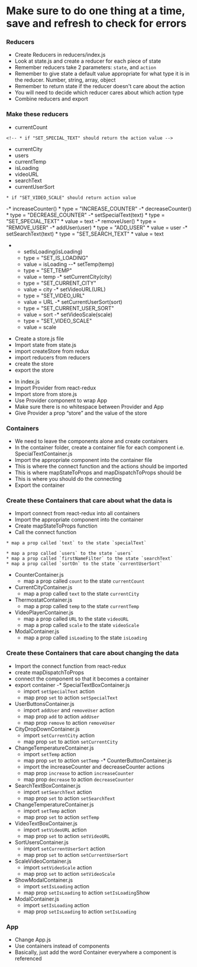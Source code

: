 # Make sure to do one thing at a time, save and refresh to check for errors

###  Reducers
  * Create Reducers in reducers/index.js
  * Look at state.js and create a reducer for each piece of state
  * Remember reducers take 2 parameters: `state`, and `action`
  * Remember to give state a default value appropriate for what type it is in the reducer. Number, string, array, object
  * Remember to return state if the reducer doesn't care about the action
  * You will need to decide which reducer cares about which action type
  * Combine reducers and export

### Make these reducers
  * currentCount
    <!-- * if "INCREASE_COUNTER" of "DECREASE_COUNTER" should return the current count plus one or minus one, depending on the action -->
  <!-- * specialText -->
    <!-- * if "SET_SPECIAL_TEXT" should return the action value -->
  * currentCity
    <!-- * if "SET_CURRENT_CITY" should return the action value -->
  * users
    <!-- * if "REMOVE_USER" OR "ADD_USER" should return slice(1) to remove the first user or [...state,action.value] to add a user -->
  * currentTemp
    <!-- * if "SET_TEMP" should return action value -->
  * isLoading
    <!-- * if "SET_IS_LOADING" should return action value   -->
  * videoURL
    <!-- * if "SET_VIDEO_URL" should return action value -->
  * searchText
    <!-- * if "SET_SEARCH_TEXT" should return action value -->
  * currentUserSort
    <!-- * if "SET_CURRENT_USER_SORT" should return action value -->
  <!-- * videoScale -->
    * if "SET_VIDEO_SCALE" should return action value
<!-- ### Create Actions in actions/index.js -->
  -* increaseCounter()
    * type = "INCREASE_COUNTER"
  -* decreaseCounter()
    * type = "DECREASE_COUNTER"
  -* setSpecialText(text)
    * type = "SET_SPECIAL_TEXT"
    * value = text
  -* removeUser()
    * type = "REMOVE_USER"
  -* addUser(user)
    * type = "ADD_USER"
    * value = user
  -* setSearchText(text)
    * type = "SET_SEARCH_TEXT"
    * value = text
-  * setIsLoading(isLoading)
    * type = "SET_IS_LOADING"
    * value = isLoading
  --* setTemp(temp)
    * type = "SET_TEMP"
    * value = temp
  -* setCurrentCity(city)
    * type = "SET_CURRENT_CITY"
    * value = city
  -* setVideoURL(URL)
    * type = "SET_VIDEO_URL"
    * value = URL
  -* setCurrentUserSort(sort)
    * type = "SET_CURRENT_USER_SORT"
    * value = sort
  -* setVideoScale(scale)
    * type = "SET_VIDEO_SCALE"
    * value = scale
<!-- ### Create Store -->
  * Create a store.js file
  * Import state from state.js
  * import createStore from redux
  * import reducers from reducers
  * create the store
  * export the store

<!-- ### Provide store to components -->
  * In index.js
  * Import Provider from react-redux
  * Import store from store.js
  * Use Provider component to wrap App
  * Make sure there is no whitespace between Provider and App
  * Give Provider a prop “store” and the value of the store


### Containers
  * We need to leave the components alone and create containers
  * In the container folder, create a container file for each component i.e. SpecialTextContainer.js
  * Import the appropriate component into the container file
  * This is where the connect function and the actions should be imported
  * This is where mapStateToProps and mapDispatchToProps should be
  * This is where you should do the connecting
  * Export the container



### Create these Containers that care about what the data is
  * Import connect from react-redux into all containers
  * Import the appropriate component into the container
  * Create mapStateToProps function
  * Call the connect function
  <!-- -* SpecialTextContainer.js -->
    * map a prop called `text` to the state `specialText`
  <!-- -* UsersContainer.js -->
    * map a prop called `users` to the state `users`
    * map a prop called `firstNameFilter` to the state `searchText`
    * map a prop called `sortOn` to the state `currentUserSort`
  * CounterContainer.js
    * map a prop called `count` to the state `currentCount`
  * CurrentCityContainer.js
    * map a prop called `text` to the state `currentCity`
  * ThermostatContainer.js
    * map a prop called `temp` to the state `currentTemp`
  * VideoPlayerContainer.js
    * map a prop called `URL` to the state `videoURL`
    * map a prop called `scale` to the state `videoScale`
  * ModalContainer.js
    * map a prop called `isLoading` to the state `isLoading`

### Create these Containers that care about changing the data
  * Import the connect function from react-redux
  * create mapDispatchToProps
  * connect the component so that it becomes a container
  * export container
  -* SpecialTextBoxContainer.js
    * import `setSpecialText` action
    * map prop `set` to action `setSpecialText`
  * UserButtonsContainer.js
    * import `addUser` and `removeUser` action
    * map prop `add` to action `addUser`
    * map prop `remove` to action `removeUser`
  * CityDropDownContainer.js
    * import `setCurrentCity` action
    * map prop `set` to action `setCurrentCity`
  * ChangeTemperatureContainer.js
    * import `setTemp` action
    * map prop `set` to action `setTemp`
  -* CounterButtonContainer.js
    * import the increaseCounter and decreaseCounter actions
    * map prop `increase` to action `increaseCounter`
    * map prop `decrease` to action `decreaseCounter`
  * SearchTextBoxContainer.js
    * import `setSearchText` action
    * map prop `set` to action `setSearchText`
  * ChangeTemperatureContainer.js
    * import `setTemp` action
    * map prop `set` to action `setTemp`
  * VideoTextBoxContainer.js
    * import `setVideoURL` action
    * map prop `set` to action `setVideoURL`
  * SortUsersContainer.js
    * import `setCurrentUserSort` action
    * map prop `set` to action `setCurrentUserSort`
  * ScaleVideoContainer.js
    * import `setVideoScale` action
    * map prop `set` to action `setVideoScale`
  * ShowModalContainer.js
    * import `setIsLoading` action
    * map prop `setIsLoading` to action `setIsLoading`Show
  * ModalContainer.js
    * import `setIsLoading` action
    * map prop `setIsLoading` to action `setIsLoading`

### App
  * Change App.js
  * Use containers instead of components
  * Basically, just add the word Container everywhere a component is referenced
